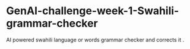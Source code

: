 # GenAI-challenge-week-1-Swahili-grammar-checker
AI powered swahili language or words grammar checker and corrects it .
